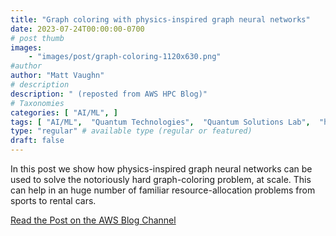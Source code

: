 ```yaml
---
title: "Graph coloring with physics-inspired graph neural networks"
date: 2023-07-24T00:00:00-0700
# post thumb
images:
    - "images/post/graph-coloring-1120x630.png"
#author
author: "Matt Vaughn"
# description
description: " (reposted from AWS HPC Blog)"
# Taxonomies
categories: [ "AI/ML", ]
tags: [ "AI/ML",  "Quantum Technologies",  "Quantum Solutions Lab",  "hpcblog", ]
type: "regular" # available type (regular or featured)
draft: false
---
```


In this post we show how physics-inspired graph neural networks can be used to solve the notoriously hard graph-coloring problem, at scale. This can help in an huge number of familiar resource-allocation problems from sports to rental cars.

<a href="https://aws.amazon.com/blogs/quantum-computing/graph-coloring-with-physics-inspired-graph-neural-networks/" class="btn btn-primary btn-lg active" role="button" aria-pressed="true" style="margin-top: 8px;">Read the Post on the AWS Blog Channel</a>